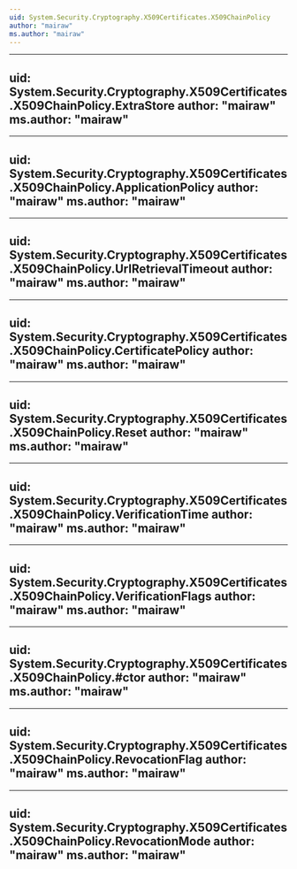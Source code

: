 ```yaml
---
uid: System.Security.Cryptography.X509Certificates.X509ChainPolicy
author: "mairaw"
ms.author: "mairaw"
---
```


---
uid: System.Security.Cryptography.X509Certificates.X509ChainPolicy.ExtraStore
author: "mairaw"
ms.author: "mairaw"
---

---
uid: System.Security.Cryptography.X509Certificates.X509ChainPolicy.ApplicationPolicy
author: "mairaw"
ms.author: "mairaw"
---

---
uid: System.Security.Cryptography.X509Certificates.X509ChainPolicy.UrlRetrievalTimeout
author: "mairaw"
ms.author: "mairaw"
---

---
uid: System.Security.Cryptography.X509Certificates.X509ChainPolicy.CertificatePolicy
author: "mairaw"
ms.author: "mairaw"
---

---
uid: System.Security.Cryptography.X509Certificates.X509ChainPolicy.Reset
author: "mairaw"
ms.author: "mairaw"
---

---
uid: System.Security.Cryptography.X509Certificates.X509ChainPolicy.VerificationTime
author: "mairaw"
ms.author: "mairaw"
---

---
uid: System.Security.Cryptography.X509Certificates.X509ChainPolicy.VerificationFlags
author: "mairaw"
ms.author: "mairaw"
---

---
uid: System.Security.Cryptography.X509Certificates.X509ChainPolicy.#ctor
author: "mairaw"
ms.author: "mairaw"
---

---
uid: System.Security.Cryptography.X509Certificates.X509ChainPolicy.RevocationFlag
author: "mairaw"
ms.author: "mairaw"
---

---
uid: System.Security.Cryptography.X509Certificates.X509ChainPolicy.RevocationMode
author: "mairaw"
ms.author: "mairaw"
---
